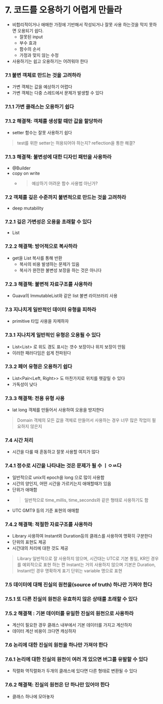 # 7. 코드를 오용하기 어렵게 만들라
* 비합리적이거나 애매한 가정에 기반해서 작성되거나 잘못 사용 하는것을 막지 못하면 오용되기 쉽다.
  * 잘못된 input
  * 부수 효과
  * 함수의 순서
  * 가정과 맞지 않는 수정
* 사용하기는 쉽고 오용하기는 어려워야 한다
### 7.1 불변 객체로 만드는 것을 고려하라
* 가변 객체는 값을 예상하기 어렵다
* 가변 객체는 다중 스레드에서 문제가 발생할 수 있다
### 7.1.1 가변 클래스는 오용하기 쉽다
### 7.1.2 해결책: 객체를 생성할 때만 값을 할당하라
* setter 함수는 잘못 사용하기 쉽다
> test를 위한 setter는 허용되어야 하는지?
> reflection을 통한 해결?

### 7.1.3 해결책: 불변성에 대한 디자인 패턴을 사용하라
* @Builder
* copy on write
  * > 예상하기 어려운 함수 사용법 아닌가?
### 7.2 객체를 깊은 수준까지 불변적으로 만드는 것을 고려하라
* deep mutability
### 7.2.1 깊은 가변성은 오용을 초래할 수 있다
* List<Enum> 
### 7.2.2 해결책: 방어적으로 복사하라
* get을 List 복사를 통해 반환
  * 복사의 비용 발생하는 문제가 있음
  * 복사가 완전한 불변성 보장을 하는 것은 아니다
### 7.2.3 해결책: 불변적 자료구조를 사용하라
* Guava의 ImmutableList와 같은 list 불변 라이브러리 사용

### 7.3 지나치게 일반적인 데이터 유형을 피하라
* primitive 타입 사용을 자제하자
### 7.3.1 지나치게 일반적인 유형은 오용될 수 있다
* List<List<Double>> 로 위도 경도 표시는 갯수 보장이나 위치 보장이 안됨
* 이러한 패러다임은 쉽게 전파된다
### 7.3.2 페어 유형은 오용하기 쉽다
* List<Pair<Left, Right>> 도 마찬가지로 위치를 헷갈릴 수 있다
* 가독성이 낮다
### 7.3.3 해결책: 전용 유형 사용
* lat long 객체를 만들어서 사용하여 오용을 방지한다
> Domain 객체의 모든 값을 객체로 만들어서 사용하는 경우 너무 많은 작업이 필요하지 않은지
### 7.4 시간 처리
* 시간을 다룰 때 혼동하고 잘못 사용할 여지가 많다
### 7.4.1 정수로 시간을 나타내는 것은 문제가 될 수 ㅣㅇㅆ다
* 일반적으로 unix의 epoch을 long 으로 많이 사용함
* 시간의 양인지, 어떤 시간을 가르키는지 애매할때가 있음
* 단위가 애매함
* > 일반적으로 time_millis, time_seconds와 같은 형태로 사용하기도 함
* UTC GMT9 등의 기준 표현의 애매함
### 7.4.2 해결책: 적절한 자료구조를 사용하라
* Library 사용하여 Instant와 Duration등의 클래스를 사용하여 명확히 구분한다
* 단위의 표현도 제공
* 시간대의 처리에 대한 것도 제공
> Library 일반적으로 잘 사용하지 않으며, 시간대는 UTC로 기본 통일, KR인 경우를 예외적으로 표현 하는 편
> Instant는 거의 사용하지 않으며 기본은 Duration, Instant인 경우 명확하게 표기
> 단위는 variable 명으로 표현

### 7.5 데이터에 대해 진실의 원천을(source of truth) 하나만 가져야 한다
### 7.5.1 또 다른 진실의 원천은 유효하지 않은 상태를 초래할 수 있다
### 7.5.2 해결책 : 기본 데이터를 유일한 진실의 원천으로 사용하라
* 계산이 필요한 경우 클래스 내부에서 기본 데이터를 가지고 계산하자
* 데이터 계산 비용이 크다면 캐싱하자

### 7.6 논리에 대한 진실의 원천을 하나만 가져야 한다
### 7.6.1 논리에 대한 진실의 원천이 여러 개 있으면 버그를 유발할 수 있다
* 직렬화 역직렬화가 두개의 클래스에 있다면 다른 형태로 변환될 수 있다
### 7.6.2 해결책: 진실의 원천은 단 하나만 있어야 한다
* 클래스 하나에 모아놓자